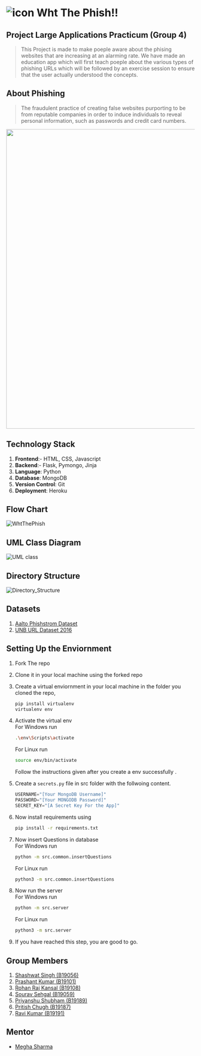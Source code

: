 # ![icon](https://user-images.githubusercontent.com/60234231/142180112-831373c4-1f01-4010-aee7-e7bbe915dbf8.png) Wht The Phish!!

## Project Large Applications Practicum (Group 4)

>This Project is made to make poeple aware about the phising websites that are increasing at an alarming rate. We have made an education app which will first teach poeple about the various types of phishing URLs which will be followed by an exercise session to ensure that the user actually understood the concepts.

## About Phishing
>The fraudulent practice of creating false websites purporting to be from reputable companies in order to induce individuals to reveal personal information, such as passwords and credit card numbers.
<img src="https://user-images.githubusercontent.com/54496028/141749055-b6f99d4c-9380-4f4b-84b8-a82085ed6567.png" width=800px style="display:inline;"> 



## Technology Stack
1. **Frontend**:- HTML, CSS, Javascript
2. **Backend**:- Flask, Pymongo, Jinja
3. **Language**: Python
4. **Database**: MongoDB
5. **Version Control**: Git
6. **Deployment**: Heroku

## Flow Chart
![WhtThePhish](https://user-images.githubusercontent.com/54496028/141750338-84482ff9-3c68-4bcc-865a-30c3915eafc7.png)

## UML Class Diagram
![UML class](https://user-images.githubusercontent.com/54496028/141750188-8adeb55c-fb77-470e-acde-8ad465b7ca38.png)

## Directory Structure
![Directory_Structure](https://user-images.githubusercontent.com/54496028/141750118-e24c92d7-1fbe-4593-9dce-a17927d101ac.png)

## Datasets

1. [Aalto Phishstrom Dataset](https://research.aalto.fi/en/datasets/phishstorm-phishing-legitimate-url-dataset)
2. [UNB URL Dataset 2016](https://www.unb.ca/cic/datasets/url-2016.html)

## Setting Up the Enviornment

1. Fork The repo
2. Clone it in your local machine using the forked repo
3. Create a virtual enviornment in your local machine in the folder you cloned the repo,

    ```bash
    pip install virtualenv
    virtualenv env
    ```
4. Activate the virtual env<br>
   For Windows run
   ```bash
   .\env\Scripts\activate
   ```
   For Linux run
   ```bash
   source env/bin/activate
   ```
   Follow the instructions given after you create a env successfully .

5. Create a `secrets.py` file in src folder with the follwoing content.
    ```python
    USERNAME="[Your MongoDB Username]"
    PASSWORD="[Your MONGODB Password]"
    SECRET_KEY="[A Secret Key For the App]"
    ```

5. Now install requirements using
   ```bash
   pip install -r requirements.txt
   ```
6. Now insert Questions in database <br>
     For Windows run
     ```bash
     python -m src.common.insertQuestions
     ```
     For Linux run
     ```bash
     python3 -m src.common.insertQuestions
     ```

7. Now run the server<br>
     For Windows run
     ```bash
     python -m src.server
     ```
     For Linux run
     ```bash
     python3 -m src.server
     ```
8. If you have reached this step, you are good to go.

## Group Members

1. [Shashwat Singh (B19056)](https://github.com/shashwat0003)
2. [Prashant Kumar (B19101)](https://github.com/prashant280920)
3. [Rohan Raj Kansal (B19108)](https://github.com/BeingHomosapien)
4. [Sourav Sehgal (B19059)](https://github.com/SouravSehgal-3009)
5. [Priyanshu Shubham (B19189)](https://github.com/priyanshu-shubham)
6. [Pritish Chugh (B19187)](https://github.com/Pritishchugh22)
7. [Ravi Kumar (B19191)](https://github.com/RaviKumar7870)

## Mentor
- [Megha Sharma](https://github.com/m36h4)